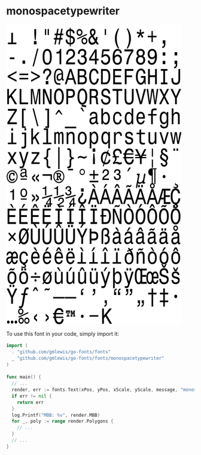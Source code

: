 # monospacetypewriter

![monospacetypewriter](monospacetypewriter.png)

To use this font in your code, simply import it:

```go
import (
  . "github.com/gmlewis/go-fonts/fonts"
  _ "github.com/gmlewis/go-fonts/fonts/monospacetypewriter"
)

func main() {
  // ...
  render, err := fonts.Text(xPos, yPos, xScale, yScale, message, "monospacetypewriter", Center)
  if err != nil {
    return err
  }
  log.Printf("MBB: %v", render.MBB)
  for _, poly := range render.Polygons {
    // ...
  }
  // ...
}
```
